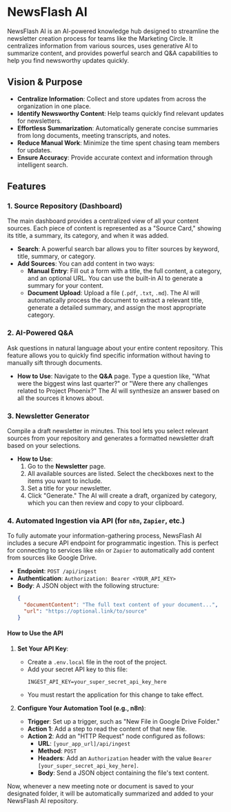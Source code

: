 
# NewsFlash AI

NewsFlash AI is an AI-powered knowledge hub designed to streamline the newsletter creation process for teams like the Marketing Circle. It centralizes information from various sources, uses generative AI to summarize content, and provides powerful search and Q&A capabilities to help you find newsworthy updates quickly.

## Vision & Purpose

- **Centralize Information**: Collect and store updates from across the organization in one place.
- **Identify Newsworthy Content**: Help teams quickly find relevant updates for newsletters.
- **Effortless Summarization**: Automatically generate concise summaries from long documents, meeting transcripts, and notes.
- **Reduce Manual Work**: Minimize the time spent chasing team members for updates.
- **Ensure Accuracy**: Provide accurate context and information through intelligent search.

## Features

### 1. Source Repository (Dashboard)

The main dashboard provides a centralized view of all your content sources. Each piece of content is represented as a "Source Card," showing its title, a summary, its category, and when it was added.

- **Search**: A powerful search bar allows you to filter sources by keyword, title, summary, or category.
- **Add Sources**: You can add content in two ways:
  - **Manual Entry**: Fill out a form with a title, the full content, a category, and an optional URL. You can use the built-in AI to generate a summary for your content.
  - **Document Upload**: Upload a file (`.pdf`, `.txt`, `.md`). The AI will automatically process the document to extract a relevant title, generate a detailed summary, and assign the most appropriate category.

### 2. AI-Powered Q&A

Ask questions in natural language about your entire content repository. This feature allows you to quickly find specific information without having to manually sift through documents.

- **How to Use**: Navigate to the **Q&A** page. Type a question like, "What were the biggest wins last quarter?" or "Were there any challenges related to Project Phoenix?" The AI will synthesize an answer based on all the sources it knows about.

### 3. Newsletter Generator

Compile a draft newsletter in minutes. This tool lets you select relevant sources from your repository and generates a formatted newsletter draft based on your selections.

- **How to Use**:
  1. Go to the **Newsletter** page.
  2. All available sources are listed. Select the checkboxes next to the items you want to include.
  3. Set a title for your newsletter.
  4. Click "Generate." The AI will create a draft, organized by category, which you can then review and copy to your clipboard.

### 4. Automated Ingestion via API (for `n8n`, `Zapier`, etc.)

To fully automate your information-gathering process, NewsFlash AI includes a secure API endpoint for programmatic ingestion. This is perfect for connecting to services like `n8n` or `Zapier` to automatically add content from sources like Google Drive.

- **Endpoint**: `POST /api/ingest`
- **Authentication**: `Authorization: Bearer <YOUR_API_KEY>`
- **Body**: A JSON object with the following structure:
  ```json
  {
    "documentContent": "The full text content of your document...",
    "url": "https://optional.link/to/source"
  }
  ```

#### How to Use the API

1.  **Set Your API Key**:
    - Create a `.env.local` file in the root of the project.
    - Add your secret API key to this file:
      ```
      INGEST_API_KEY=your_super_secret_api_key_here
      ```
    - You must restart the application for this change to take effect.

2.  **Configure Your Automation Tool (e.g., n8n)**:
    - **Trigger**: Set up a trigger, such as "New File in Google Drive Folder."
    - **Action 1**: Add a step to read the content of that new file.
    - **Action 2**: Add an "HTTP Request" node configured as follows:
      - **URL**: `[your_app_url]/api/ingest`
      - **Method**: `POST`
      - **Headers**: Add an `Authorization` header with the value `Bearer [your_super_secret_api_key_here]`.
      - **Body**: Send a JSON object containing the file's text content.

Now, whenever a new meeting note or document is saved to your designated folder, it will be automatically summarized and added to your NewsFlash AI repository.
